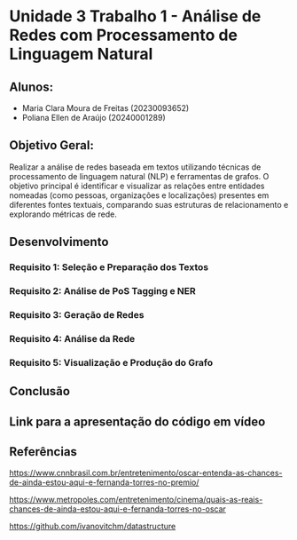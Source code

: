 
# Unidade 3 Trabalho 1 - Análise de Redes com Processamento de Linguagem Natural

## Alunos:  
- Maria Clara Moura de Freitas (20230093652)
- Poliana Ellen de Araújo (20240001289)

## Objetivo Geral:  

Realizar a análise de redes baseada em textos utilizando técnicas de processamento de linguagem natural (NLP) e ferramentas de grafos. O objetivo principal é identificar e visualizar as relações entre entidades nomeadas (como pessoas, organizações e localizações) presentes em diferentes fontes textuais, comparando suas estruturas de relacionamento e explorando métricas de rede.


## Desenvolvimento



### Requisito 1: Seleção e Preparação dos Textos


### Requisito 2: Análise de PoS Tagging e NER

### Requisito 3: Geração de Redes

### Requisito 4: Análise da Rede

### Requisito 5: Visualização e Produção do Grafo




## Conclusão


## Link para a apresentação do código em vídeo

## Referências
https://www.cnnbrasil.com.br/entretenimento/oscar-entenda-as-chances-de-ainda-estou-aqui-e-fernanda-torres-no-premio/

https://www.metropoles.com/entretenimento/cinema/quais-as-reais-chances-de-ainda-estou-aqui-e-fernanda-torres-no-oscar

https://github.com/ivanovitchm/datastructure

